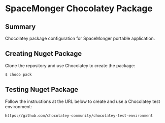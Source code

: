 ﻿# SpaceMonger Chocolatey Package


## Summary

Chocolatey package configuration for SpaceMonger portable application.

## Creating Nuget Package

Clone the repository and use Chocolatey to create the package:

    $ choco pack

## Testing Nuget Package

Follow the instructions at the URL below to create and use a Chocolatey test environment:

    https://github.com/chocolatey-community/chocolatey-test-environment
